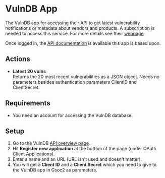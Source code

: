 # VulnDB App

The VulnDB app for accessing their API to get latest vulnerability notifications or metadata about vendors and products. A subscription is needed to access this service. For more details see their [webpage](https://vulndb.cyberriskanalytics.com/).

Once logged in, the [API documentation](https://vulndb.cyberriskanalytics.com/documentation/api) is available this app is based upon.

## Actions

- **Latest 20 vulns**<br>Returns the 20 most recent vulnerabilities as a JSON
object. Needs no parameters besides authentication parameters ClientID and
ClientSecret.

## Requirements

- You need an account for accessing the VulnDB database.

## Setup

1. Go to the VulnDB [API overview page](https://vulndb.cyberriskanalytics.com/oauth_clients).
1. Hit **Register new application** at the bottom of the page (under OAuth Client Applications).
1. Enter a name and an URL (URL isn't used and doesn't matter).
1. You will get a **Client ID** and a **Client Secret** which you need to give
to the VulnDB app in Gsoc2 as parameters.
